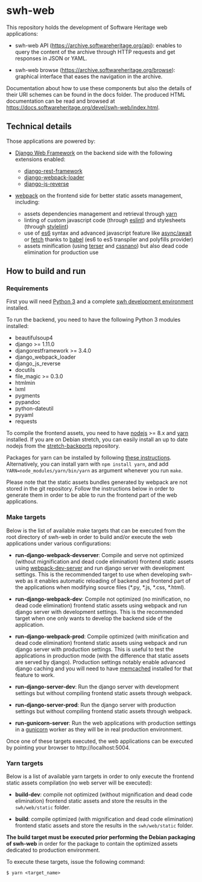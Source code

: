 # swh-web

This repository holds the development of Software Heritage web applications:

* swh-web API (https://archive.softwareheritage.org/api): enables to query the content of the archive through HTTP requests and get responses in JSON or YAML.

* swh-web browse (https://archive.softwareheritage.org/browse): graphical interface that eases the navigation in the archive.

Documentation about how to use these components but also the details of their URI schemes
can be found in the docs folder. The produced HTML documentation can be read and browsed
at https://docs.softwareheritage.org/devel/swh-web/index.html.

## Technical details

Those applications are powered by:

  * [Django Web Framework](https://www.djangoproject.com/) on the backend side with the following extensions enabled:

    * [django-rest-framework](http://www.django-rest-framework.org/)
    * [django-webpack-loader](https://github.com/owais/django-webpack-loader)
    * [django-js-reverse](http://django-js-reverse.readthedocs.io/en/latest/)

  * [webpack](https://webpack.js.org/) on the frontend side for better static assets management, including:

    * assets dependencies management and retrieval through [yarn](https://yarnpkg.com/en/)
    * linting of custom javascript code (through [eslint](https://eslint.org/)) and stylesheets (through [stylelint](https://stylelint.io/))
    * use of [es6](http://es6-features.org) syntax and advanced javascript feature like [async/await](https://javascript.info/async-await) or [fetch](https://developer.mozilla.org/en-US/docs/Web/API/Fetch_API) thanks to [babel](https://babeljs.io/) (es6 to es5 transpiler and polyfills provider)
    * assets minification (using [terser](https://github.com/terser-js/terser) and [cssnano](http://cssnano.co/)) but also dead code elimination for production use

## How to build and run

### Requirements

First you will need [Python 3](https://www.python.org) and a complete [swh development environment](https://forge.softwareheritage.org/source/swh-environment/) installed.

To run the backend, you need to have the following Python 3 modules installed:
* beautifulsoup4
* django >= 1.11.0
* djangorestframework >= 3.4.0
* django_webpack_loader
* django_js_reverse
* docutils
* file_magic >= 0.3.0
* htmlmin
* lxml
* pygments
* pypandoc
* python-dateutil
* pyyaml
* requests

To compile the frontend assets, you need to have [nodejs](https://nodejs.org/en/) >= 8.x and [yarn](https://yarnpkg.com/en/) installed. If you are on Debian stretch, you can easily install an up to date nodejs from the [stretch-backports](https://backports.debian.org/Instructions/) repository.

Packages for yarn can be installed by following [these instructions](https://yarnpkg.com/en/docs/install#debian-stable).
Alternatively, you can install yarn with `npm install yarn`, and add `YARN=node_modules/yarn/bin/yarn` as argument whenever you run `make`.

Please note that the static assets bundles generated by webpack are not stored in the git repository. Follow the instructions below in order to generate them in order to be able to run the frontend part of the web applications.

### Make targets

Below is the list of available make targets that can be executed from the root directory of swh-web in order to build and/or execute the web applications under various configurations:

* **run-django-webpack-devserver**: Compile and serve not optimized (without mignification and dead code elimination) frontend static assets using [webpack-dev-server](https://github.com/webpack/webpack-dev-server) and run django server with development settings. This is the recommended target to use when developing swh-web as it enables automatic reloading of backend and frontend part of the applications when modifying source files (*.py, *.js, *.css, *.html).

* **run-django-webpack-dev**: Compile not optimized (no minification, no dead code elimination) frontend static assets using webpack and run django server with development settings. This is the recommended target when one only wants to develop the backend side of the application.

* **run-django-webpack-prod**: Compile optimized (with minification and dead code elimination) frontend static assets using webpack and run django server with production settings. This is useful to test the applications in production mode (with the difference that static assets are served by django). Production settings notably enable advanced django caching and you will need to have [memcached](https://memcached.org/) installed for that feature to work.

* **run-django-server-dev**: Run the django server with development settings but without compiling frontend static assets through webpack.

* **run-django-server-prod**: Run the django server with production settings but without compiling frontend static assets through webpack.

* **run-gunicorn-server**: Run the web applications with production settings in a [gunicorn](http://gunicorn.org/) worker as they will be in real production environment.

Once one of these targets executed, the web applications can be executed by pointing your browser to http://localhost:5004.

### Yarn targets

Below is a list of available yarn targets in order to only execute the frontend static assets compilation (no web server will be executed):

* **build-dev**: compile not optimized (without mignification and dead code elimination) frontend static assets and store the results in the `swh/web/static` folder.

* **build**: compile optimized (with mignification and dead code elimination) frontend static assets and store the results in the `swh/web/static` folder.

**The build target must be executed prior performing the Debian packaging of swh-web** in order for the package to contain the optimized assets dedicated to production environment.

To execute these targets, issue the following command:

```
$ yarn <target_name>
```
